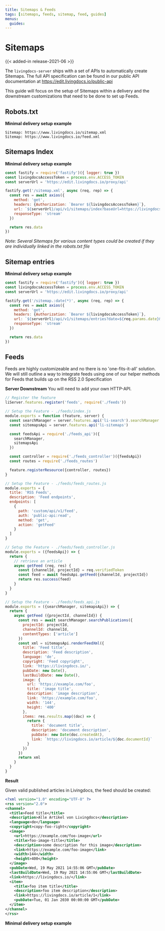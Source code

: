 ```yaml
---
title: Sitemaps & Feeds
tags: [sitemaps, feeds, sitemap, feed, guides]
menus:
  guides:
---
```


# Sitemaps

{{< added-in release-2021-06 >}}

The `livingdocs-server` ships with a set of APIs to automatically create Sitemaps. The full API specification can be found in our public API documentation at https://edit.livingdocs.io/public-api

This guide will focus on the setup of Sitemaps within a delivery and the downstream customizations that need to be done to set up Feeds.

## Robots.txt
**Minimal delivery setup example**
```
Sitemap: https://www.livingdocs.io/sitemap.xml
Sitemap: https://www.livingdocs.io/feed.xml
```

## **Sitemaps Index**


**Minimal delivery setup example**

```js
const fastify = require('fastify')({ logger: true })
const livingdocsAccessToken = process.env.ACCESS_TOKEN
const serverUrl = 'https://edit.livingdocs.io/proxy/api'

fastify.get('/sitemap.xml', async (req, rep) => {
  const res = await axios({
    method: 'get',
    headers: {Authorization: `Bearer ${livingdocsAccessToken}`},
    url: `${serverUrl}/api/v1/sitemaps/index?baseUrl=https://livingdocs.io/`,
    responseType: 'stream'
  })

  return res.data
})
```

_Note: Several Sitemaps for various content types could be created if they are individually linked in the robots.txt file_

## **Sitemap entries**

**Minimal delivery setup example**

```js
const fastify = require('fastify')({ logger: true })
const livingdocsAccessToken = process.env.ACCESS_TOKEN
const serverUrl = 'https://edit.livingdocs.io/proxy/api'

fastify.get('/sitemap.:date(*)', async (req, rep) => {
  const res = await axios({
    method: 'get',
    headers: {Authorization: `Bearer ${livingdocsAccessToken}`},
    url: `${serverUrl}/api/v1/sitemaps/entries?date=${req.params.date}&baseUrl=https://livingdocs.io/`,
    responseType: 'stream'
  })

  return res.data
})
```

## **Feeds**

Feeds are highly customizeable and no there is no 'one-fits-it-all' solution. We will still outline a way to integrate feeds using one of our helper methods for Feeds that builds up on the RSS 2.0 Specification

**Server Downstream**
You will need to add your own HTTP-API.


```js
// Register the feature
liServer.features.register('feeds', require('./feeds'))
```

```js
// Setup the Feature - ./feeds/index.js
module.exports = function (feature, server) {
  const searchManager = server.features.api('li-search').searchManager
  const sitemapsApi = server.features.api('li-sitemaps')

  const feedsApi = require('./feeds_api')({
    searchManager,
    sitemapsApi
  })

  const controller = require('./feeds_controller')({feedsApi})
  const routes = require('./feeds_routes')

  feature.registerResource({controller, routes})
}
```

```js
// Setup the Feature - ./feeds/feeds_routes.js
module.exports = {
  title: 'RSS Feeds',
  description: 'Feed endpoints',
  endpoints: [
    {
      path: 'custom/api/v1/feed',
      auth: 'public-api:read',
      method: 'get',
      action: 'getFeed'
    }
  ]
}
```

```js
// Setup the Feature - ./feeds/feeds_controller.js
module.exports = ({feedsApi}) => {
  return {
    // retrieve an article
    async getFeed (req, res) {
      const {channelId, projectId} = req.verifiedToken
      const feed = await feedsApi.getFeed({channelId, projectId})
      return res.success(feed)
    }
  }
}
```

```js
// Setup the Feature - ./feeds/feeds_api.js
module.exports = ({searchManager, sitemapsApi}) => {
  return {
    async getFeed ({projectId, channelId}) {
      const res = await searchManager.searchPublications({
        projectId: projectId,
        channelId: channelId,
        contentTypes: ['article']
      })
      const xml = sitemapsApi.renderFeedXml({
        title: 'Feed title',
        description: 'Feed description',
        language: 'de',
        copyright: 'Feed copyright',
        link: 'https://livingdocs.io/',
        pubDate: new Date(),
        lastBuildDate: new Date(),
        image: {
          url: 'https://example.com/foo',
          title: 'image title',
          description: 'image description',
          link: 'https://example.com/foo',
          width: '144',
          height: '400'
        },
        items: res.results.map((doc) => {
          return {
            title: 'document title',
            description: 'document description',
            pubDate: new Date(doc.createdAt),
            link: `https://livingdocs.io/article/${doc.documentId}`
          }
        })
      })
      return xml
    }
  }
}
```

**Result**

Given valid published articles in Livingdocs, the feed should be created:
```xml
<?xml version="1.0" encoding="UTF-8" ?>
<rss version="2.0">
<channel>
  <title>Feed title</title>
  <description>Alle Artikel von Livingdocs</description>
  <language>de</language>
  <copyright>copy-foo-right</copyright>
  <image>
    <url>https://example.com/foo-image</url>
    <title>foo-image-title</title>
    <description>some description for this image</description>
    <link>https://example.com/foo-image</link>
    <width>144</width>
    <height>400</height>
  </image>
  <pubDate>Wed, 19 May 2021 14:55:06 GMT</pubDate>
  <lastBuildDate>Wed, 19 May 2021 14:55:06 GMT</lastBuildDate>
  <link>https://livingdocs.io/</link>
  <item>
    <title>foo item title</title>
    <description>foo item description</description>
    <link>https://livingdocs.io/article/1</link>
    <pubDate>Tue, 01 Jan 2030 00:00:00 GMT</pubDate>
  </item>
</channel>
</rss>
```

**Minimal delivery setup example**


